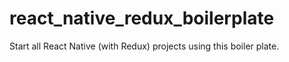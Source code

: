 # react_native_redux_boilerplate

Start all React Native (with Redux) projects using this boiler plate.
